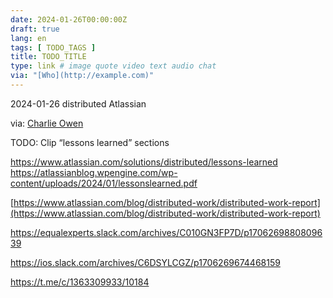 ```yaml
---
date: 2024-01-26T00:00:00Z
draft: true
lang: en
tags: [ TODO_TAGS ]
title: TODO_TITLE
type: link # image quote video text audio chat
via: "[Who](http://example.com)"
---
```



2024-01-26 distributed Atlassian

via: [Charlie Owen](https://springernature.slack.com/archives/C7043KKC2/p1706001226099599)

TODO: Clip “lessons learned” sections

https://www.atlassian.com/solutions/distributed/lessons-learned
https://atlassianblog.wpengine.com/wp-content/uploads/2024/01/lessonslearned.pdf

[https://www.atlassian.com/blog/distributed-work/distributed-work-report](https://www.atlassian.com/blog/distributed-work/distributed-work-report)

https://equalexperts.slack.com/archives/C010GN3FP7D/p1706269880809639

https://ios.slack.com/archives/C6DSYLCGZ/p1706269674468159

https://t.me/c/1363309933/10184

